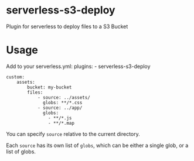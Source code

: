 # serverless-s3-deploy
Plugin for serverless to deploy files to a S3 Bucket


# Usage

Add to your serverless.yml:
    plugins:
        - serverless-s3-deploy

    custom:
        assets:
            bucket: my-bucket
            files:
                - source: ../assets/
                  globs: **/*.css
                - source: ../app/
                  globs: 
                    - **/*.js
                    - **/*.map


You can specify `source` relative to the current directory.

Each `source` has its own list of `globs`, which can be either a single glob,
or a list of globs.
